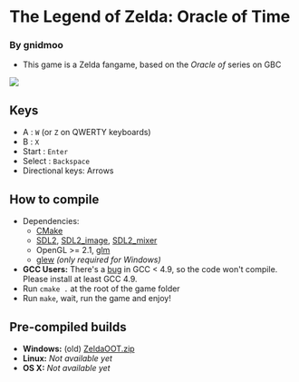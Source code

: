 # The Legend of Zelda: Oracle of Time

### By gnidmoo

- This game is a Zelda fangame, based on the *Oracle of* series on GBC

![](http://img15.hostingpics.net/pics/255623Capturedcrande20141005181925.png)

## Keys

- A : `W` (or `Z` on QWERTY keyboards)
- B : `X`
- Start : `Enter`
- Select : `Backspace`
- Directional keys: Arrows

## How to compile

- Dependencies:
    - [CMake](http://www.cmake.org/download/)
    - [SDL2](https://www.libsdl.org/download-2.0.php), [SDL2_image](https://www.libsdl.org/projects/SDL_image/), [SDL2_mixer](https://www.libsdl.org/projects/SDL_mixer/)
    - OpenGL >= 2.1, [glm](http://sourceforge.net/projects/ogl-math/files/latest/download?source=files)
    - [glew](http://sourceforge.net/projects/glew/files/latest/download) *(only required for Windows)*
- **GCC Users:** There's a [bug](https://gcc.gnu.org/bugzilla/show_bug.cgi?id=55914) in GCC < 4.9, so the code won't compile. Please install at least GCC 4.9.
- Run `cmake .` at the root of the game folder
- Run `make`, wait, run the game and enjoy!

## Pre-compiled builds

- **Windows:** (old) [ZeldaOOT.zip](https://dl.dropboxusercontent.com/u/41571323/ZeldaOOT.zip)
- **Linux:** _Not available yet_
- **OS X:** _Not available yet_

